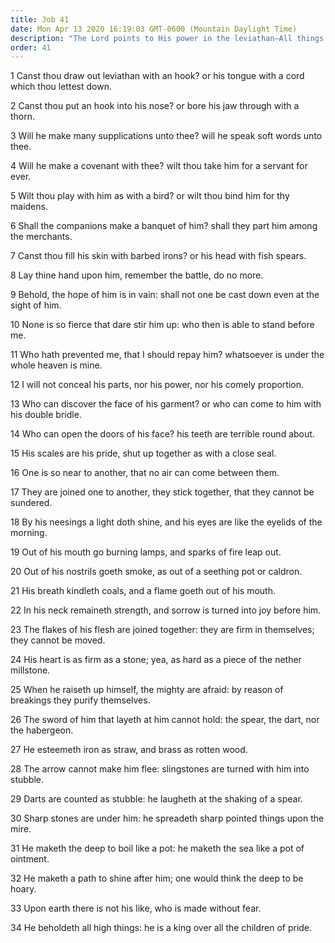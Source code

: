 ```yaml
---
title: Job 41
date: Mon Apr 13 2020 16:19:03 GMT-0600 (Mountain Daylight Time)
description: "The Lord points to His power in the leviathan—All things under the whole heaven are the Lord’s."
order: 41
---
```


1 Canst thou draw out leviathan with an hook? or his tongue with a cord which thou lettest down.

2 Canst thou put an hook into his nose? or bore his jaw through with a thorn.

3 Will he make many supplications unto thee? will he speak soft words unto thee.

4 Will he make a covenant with thee? wilt thou take him for a servant for ever.

5 Wilt thou play with him as with a bird? or wilt thou bind him for thy maidens.

6 Shall the companions make a banquet of him? shall they part him among the merchants.

7 Canst thou fill his skin with barbed irons? or his head with fish spears.

8 Lay thine hand upon him, remember the battle, do no more.

9 Behold, the hope of him is in vain: shall not one be cast down even at the sight of him.

10 None is so fierce that dare stir him up: who then is able to stand before me.

11 Who hath prevented me, that I should repay him? whatsoever is under the whole heaven is mine.

12 I will not conceal his parts, nor his power, nor his comely proportion.

13 Who can discover the face of his garment? or who can come to him with his double bridle.

14 Who can open the doors of his face? his teeth are terrible round about.

15 His scales are his pride, shut up together as with a close seal.

16 One is so near to another, that no air can come between them.

17 They are joined one to another, they stick together, that they cannot be sundered.

18 By his neesings a light doth shine, and his eyes are like the eyelids of the morning.

19 Out of his mouth go burning lamps, and sparks of fire leap out.

20 Out of his nostrils goeth smoke, as out of a seething pot or caldron.

21 His breath kindleth coals, and a flame goeth out of his mouth.

22 In his neck remaineth strength, and sorrow is turned into joy before him.

23 The flakes of his flesh are joined together: they are firm in themselves; they cannot be moved.

24 His heart is as firm as a stone; yea, as hard as a piece of the nether millstone.

25 When he raiseth up himself, the mighty are afraid: by reason of breakings they purify themselves.

26 The sword of him that layeth at him cannot hold: the spear, the dart, nor the habergeon.

27 He esteemeth iron as straw, and brass as rotten wood.

28 The arrow cannot make him flee: slingstones are turned with him into stubble.

29 Darts are counted as stubble: he laugheth at the shaking of a spear.

30 Sharp stones are under him: he spreadeth sharp pointed things upon the mire.

31 He maketh the deep to boil like a pot: he maketh the sea like a pot of ointment.

32 He maketh a path to shine after him; one would think the deep to be hoary.

33 Upon earth there is not his like, who is made without fear.

34 He beholdeth all high things: he is a king over all the children of pride.
